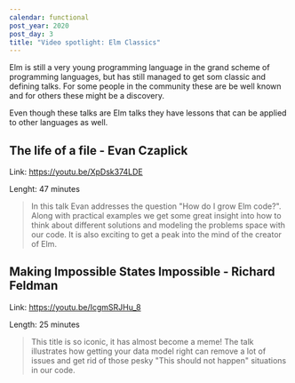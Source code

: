 ```yaml
---
calendar: functional
post_year: 2020
post_day: 3
title: "Video spotlight: Elm Classics"
---
```

Elm is still a very young programming language in the grand scheme of programming languages, but has still managed to get som classic and defining talks. For some people in the community these are be well known and for others these might be a discovery.

Even though these talks are Elm talks they have lessons that can be applied to other languages as well.

## The life of a file - Evan Czaplick

Link: <https://youtu.be/XpDsk374LDE>

Lenght: 47 minutes

>In this talk Evan addresses the question "How do I grow Elm code?". Along with practical examples we get some great insight into how to think about different solutions and modeling the problems space with our code. It is also exciting to get a peak into the mind of the creator of Elm. 

## Making Impossible States Impossible - Richard Feldman

Link: <https://youtu.be/IcgmSRJHu_8>

Length: 25 minutes

>This title is so iconic, it has almost become a meme! The talk illustrates how getting your data model right can remove a lot of issues and get rid of those pesky "This should not happen" situations in our code.



